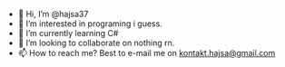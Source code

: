 - 👋 Hi, I’m @hajsa37
- 👀 I’m interested in programing i guess.
- 🌱 I’m currently learning C#
- 💞️ I’m looking to collaborate on nothing rn.
- 📫 How to reach me? Best to e-mail me on kontakt.hajsa@gmail.com

<!---
hajsa37/hajsa37 is a ✨ special ✨ repository because its `README.md` (this file) appears on your GitHub profile.
You can click the Preview link to take a look at your changes.
--->
